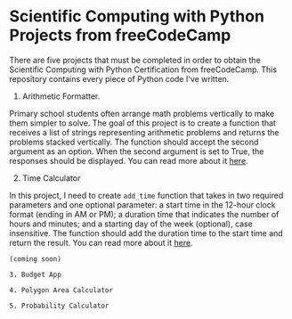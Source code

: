 # Scientific Computing with Python Projects from freeCodeCamp

There are five projects that must be completed in order to obtain the Scientific Computing with Python Certification from freeCodeCamp. This repository contains every piece of Python code I've written.

1. Arithmetic Formatter.

Primary school students often arrange math problems vertically to make them simpler to solve. The goal of this project is to create a function that receives a list of strings representing arithmetic problems and returns the problems stacked vertically. The function should accept the second argument as an option. When the second argument is set to True, the responses should be displayed. You can read more about it [here](https://www.freecodecamp.org/learn/scientific-computing-with-python/scientific-computing-with-python-projects/arithmetic-formatter).

2. Time Calculator

In this project, I need to create ```add_time``` function that takes in two required parameters and one optional parameter: a start time in the 12-hour clock format (ending in AM or PM); a duration time that indicates the number of hours and minutes; and a starting day of the week (optional), case insensitive. The function should add the duration time to the start time and return the result. You can read more about it [here](https://www.freecodecamp.org/learn/scientific-computing-with-python/scientific-computing-with-python-projects/time-calculator).


    (coming soon)
  
    3. Budget App
    
    4. Polygon Area Calculator
    
    5. Probability Calculator
    
